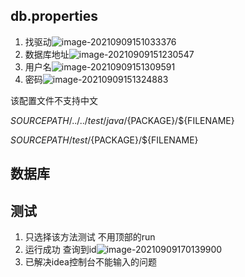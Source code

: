 ## db.properties

1. 找驱动![image-20210909151033376](C:\Users\user\AppData\Roaming\Typora\typora-user-images\image-20210909151033376.png)
2. 数据库地址![image-20210909151230547](C:\Users\user\AppData\Roaming\Typora\typora-user-images\image-20210909151230547.png)
3. 用户名![image-20210909151309591](C:\Users\user\AppData\Roaming\Typora\typora-user-images\image-20210909151309591.png)
4. 密码![image-20210909151324883](C:\Users\user\AppData\Roaming\Typora\typora-user-images\image-20210909151324883.png)

该配置文件不支持中文

${SOURCEPATH}/../../test/java/${PACKAGE}/${FILENAME}

${SOURCEPATH}/test/${PACKAGE}/${FILENAME}

## 数据库





## 测试

1. 只选择该方法测试 不用顶部的run
2. 运行成功 查询到id![image-20210909170139900](C:\Users\user\AppData\Roaming\Typora\typora-user-images\image-20210909170139900.png)
3. 已解决idea控制台不能输入的问题